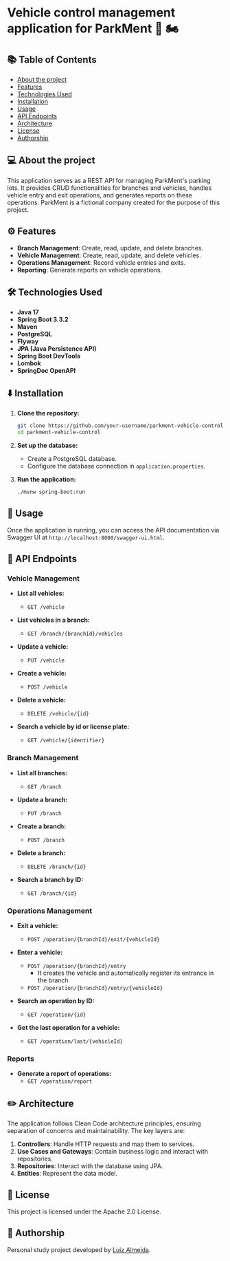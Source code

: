 # Vehicle control management application for ParkMent 🚗 🏍️

## 📚 Table of Contents
- [About the project](#-about-the-project)
- [Features](#%EF%B8%8F-features)
- [Technologies Used](#-technologies-used)
- [Installation](#%EF%B8%8F-installation)
- [Usage](#-usage)
- [API Endpoints](#-api-endpoints)
- [Architecture](#️-architecture)
- [License](#-license)
- [Authorship](#-authorship)

## 💻 About the project

This application serves as a REST API for managing ParkMent's parking lots. It provides CRUD functionalities for branches and vehicles, handles vehicle entry and exit operations, and generates reports on these operations. ParkMent is a fictional company created for the purpose of this project.

## ⚙️ Features

- **Branch Management**: Create, read, update, and delete branches.
- **Vehicle Management**: Create, read, update, and delete vehicles.
- **Operations Management**: Record vehicle entries and exits.
- **Reporting**: Generate reports on vehicle operations.

## 🛠 Technologies Used

- **Java 17**
- **Spring Boot 3.3.2**
- **Maven**
- **PostgreSQL**
- **Flyway**
- **JPA (Java Persistence API)**
- **Spring Boot DevTools**
- **Lombok**
- **SpringDoc OpenAPI**

## ⬇️ Installation

1. **Clone the repository:**
   ```bash
   git clone https://github.com/your-username/parkment-vehicle-control.git
   cd parkment-vehicle-control
   ```

2. **Set up the database:**
   - Create a PostgreSQL database.
   - Configure the database connection in `application.properties`.

3. **Run the application:**
   ```bash
   ./mvnw spring-boot:run
   ```

## 🚀 Usage

Once the application is running, you can access the API documentation via Swagger UI at `http://localhost:8080/swagger-ui.html`.

## 📌 API Endpoints

### Vehicle Management
- **List all vehicles:**
  - `GET /vehicle`

- **List vehicles in a branch:**
  - `GET /branch/{branchId}/vehicles`

- **Update a vehicle:**
  - `PUT /vehicle`

- **Create a vehicle:**
  - `POST /vehicle`

- **Delete a vehicle:**
  - `DELETE /vehicle/{id}`

- **Search a vehicle by id or license plate:**
  - `GET /vehicle/{identifier}`

### Branch Management
- **List all branches:**
  - `GET /branch`

- **Update a branch:**
  - `PUT /branch`

- **Create a branch:**
  - `POST /branch`

- **Delete a branch:**
  - `DELETE /branch/{id}`

- **Search a branch by ID:**
  - `GET /branch/{id}`

### Operations Management
- **Exit a vehicle:**
  - `POST /operation/{branchId}/exit/{vehicleId}`

- **Enter a vehicle:**
  - `POST /operation/{branchId}/entry` 
    - It creates the vehicle and automatically register its entrance in the branch
  - `POST /operation/{branchId}/entry/{vehicleId}`

- **Search an operation by ID:**
  - `GET /operation/{id}`

- **Get the last operation for a vehicle:**
  - `GET /operation/last/{vehicleId}`

### Reports
- **Generate a report of operations:**
  - `GET /operation/report`

## ✏️ Architecture

The application follows Clean Code architecture principles, ensuring separation of concerns and maintainability. The key layers are:

1. **Controllers**: Handle HTTP requests and map them to services.
2. **Use Cases and Gateways**: Contain business logic and interact with repositories.
3. **Repositories**: Interact with the database using JPA.
4. **Entities**: Represent the data model.

## 📜 License

This project is licensed under the Apache 2.0 License.

## 📝 Authorship

Personal study project developed by [Luiz Almeida](https://github.com/luizgustavo-a). 
